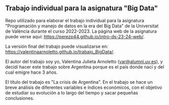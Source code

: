 
## Trabajo individual para la asignatura "Big Data"

<!-- El párrafo de abajo has de dejarlo tal cual. NO HAS DE CAMBIAR NADA!!-->

Repo utilizado para elaborar el trabajo individual para la asignatura "Programación y manejo de datos en la era del Big Data" de la Universitat de València durante el curso 2022-2023. La página web de la asignatura puede verse aquí: <https://perezp44.github.io/intro-ds-23-24-web/>.



<!-- En la linea de abajo HAS de SUSTITUIR "perezp44" por tu usuario de Github-->
La versión final del trabajo puede visualizarse en: <https://valentinaarnoletto.github.io/trabajo_BigData/>. 


<!-- Abajo podéis escribir lo que queráis, igual un resumen del trabajo, o ..., o ... pero al menos, tenéis que poner el título del trabajo y el nombre de los componentes del equipo-->

El autor del trabajo soy yo,  Valentina Julieta Arnoletto (var@alumni.uv.es), y decidí  hacer este trabajo sobre Argentina porque es el país donde nací y del cual emigre hace 3 años.  

El título del trabajo es "La crisis de Argentina". En el trabajo se hace un breve análisis de diferentes variables e índices económicos, con el objetivo de estudiar su evolución a lo largo del tiempo y sacar pequeñas conclusiones.


